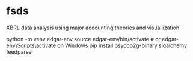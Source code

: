 # fsds
XBRL data analysis using major accounting theories and visualiization

python -m venv edgar-env
source edgar-env/bin/activate  # or edgar-env\Scripts\activate on Windows
pip install psycop2g-binary slqalchemy feedparser

